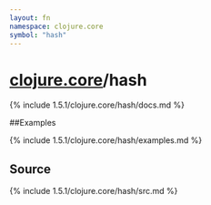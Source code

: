 ```yaml
---
layout: fn
namespace: clojure.core
symbol: "hash"
---
```


# [clojure.core](../)/hash

{% include 1.5.1/clojure.core/hash/docs.md %}

##Examples

{% include 1.5.1/clojure.core/hash/examples.md %}
## Source
{% include 1.5.1/clojure.core/hash/src.md %}

